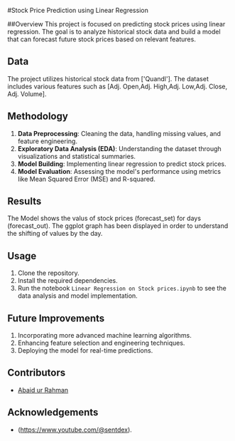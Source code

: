 #Stock Price Prediction using Linear Regression

##Overview 
This project is focused on predicting stock prices using linear regression. The goal is to analyze historical stock data and build a model that can forecast future stock prices based on relevant features.

## Data
The project utilizes historical stock data from ['Quandl']. The dataset includes various features such as [Adj. Open,Adj. High,Adj. Low,Adj. Close, Adj. Volume].

## Methodology
1. **Data Preprocessing**: Cleaning the data, handling missing values, and feature engineering.
2. **Exploratory Data Analysis (EDA)**: Understanding the dataset through visualizations and statistical summaries.
3. **Model Building**: Implementing linear regression to predict stock prices.
4. **Model Evaluation**: Assessing the model's performance using metrics like Mean Squared Error (MSE) and R-squared.

## Results
The Model shows the valus of stock prices (forecast_set) for days (forecast_out). The ggplot graph has been displayed in order to understand the shifting of values by the day.

## Usage
1. Clone the repository.
2. Install the required dependencies.
3. Run the notebook `Linear Regression on Stock prices.ipynb` to see the data analysis and model implementation.

## Future Improvements
1. Incorporating more advanced machine learning algorithms.
2. Enhancing feature selection and engineering techniques.
3. Deploying the model for real-time predictions.

## Contributors
- [Abaid ur Rahman](https://github.com/AbaidurRahman)

## Acknowledgements
- (https://www.youtube.com/@sentdex).
